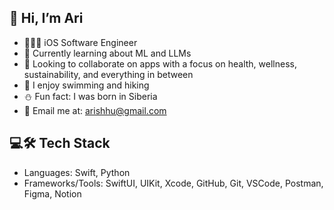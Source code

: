 
## 👋 Hi, I’m Ari

- 👩🏻‍💻 iOS Software Engineer<br/>
- 🌱 Currently learning about ML and LLMs<br/>
- 🤝 Looking to collaborate on apps with a focus on health, wellness, sustainability, and everything in between<br/>
- 🐬 I enjoy swimming and hiking<br/>
- ⛄ Fun fact: I was born in Siberia<br/>
- 📩 Email me at: arishhu@gmail.com<br/>

## 💻🛠️ Tech Stack
- Languages: Swift, Python
- Frameworks/Tools: SwiftUI, UIKit, Xcode, GitHub, Git, VSCode, Postman, Figma, Notion

<!--
**arirays/arirays** is a ✨ _special_ ✨ repository because its `README.md` (this file) appears on your GitHub profile.

Here are some ideas to get you started:

- 🔭 I’m currently working on ...
- 🌱 I’m currently learning ...
- 👯 I’m looking to collaborate on ...
- 🤔 I’m looking for help with ...
- 💬 Ask me about ...
- 📫 How to reach me: ...
- 😄 Pronouns: ...
- ⚡ Fun fact: ...
-->
